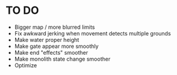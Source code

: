 # TO DO

- Bigger map / more blurred limits
- Fix awkward jerking when movement detects multiple grounds
- Make water proper height
- Make gate appear more smoothly
- Make end "effects" smoother
- Make monolith state change smoother
- Optimize